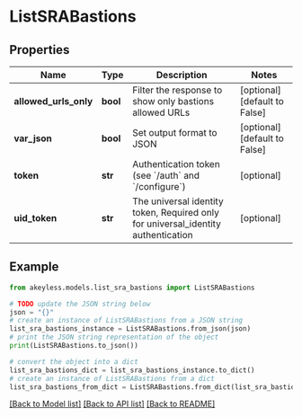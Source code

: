 # ListSRABastions


## Properties

Name | Type | Description | Notes
------------ | ------------- | ------------- | -------------
**allowed_urls_only** | **bool** | Filter the response to show only bastions allowed URLs | [optional] [default to False]
**var_json** | **bool** | Set output format to JSON | [optional] [default to False]
**token** | **str** | Authentication token (see &#x60;/auth&#x60; and &#x60;/configure&#x60;) | [optional] 
**uid_token** | **str** | The universal identity token, Required only for universal_identity authentication | [optional] 

## Example

```python
from akeyless.models.list_sra_bastions import ListSRABastions

# TODO update the JSON string below
json = "{}"
# create an instance of ListSRABastions from a JSON string
list_sra_bastions_instance = ListSRABastions.from_json(json)
# print the JSON string representation of the object
print(ListSRABastions.to_json())

# convert the object into a dict
list_sra_bastions_dict = list_sra_bastions_instance.to_dict()
# create an instance of ListSRABastions from a dict
list_sra_bastions_from_dict = ListSRABastions.from_dict(list_sra_bastions_dict)
```
[[Back to Model list]](../README.md#documentation-for-models) [[Back to API list]](../README.md#documentation-for-api-endpoints) [[Back to README]](../README.md)



